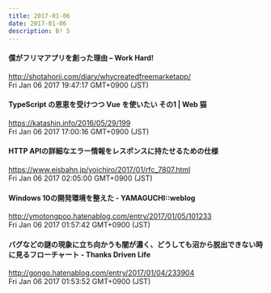 ```yaml
---
title: 2017-01-06
date: 2017-01-06
description: B! 5
---
```


#### 僕がフリマアプリを創った理由 – Work Hard!
http://shotahorii.com/diary/whycreatedfreemarketapp/<br>
Fri Jan 06 2017 19:47:17 GMT+0900 (JST)<br>


#### TypeScript の恩恵を受けつつ Vue を使いたい その1 | Web 猫
https://katashin.info/2016/05/29/199<br>
Fri Jan 06 2017 17:00:16 GMT+0900 (JST)<br>


#### HTTP APIの詳細なエラー情報をレスポンスに持たせるための仕様
https://www.eisbahn.jp/yoichiro/2017/01/rfc_7807.html<br>
Fri Jan 06 2017 02:05:00 GMT+0900 (JST)<br>


####  Windows 10の開発環境を整えた - YAMAGUCHI::weblog
http://ymotongpoo.hatenablog.com/entry/2017/01/05/101233<br>
Fri Jan 06 2017 01:57:42 GMT+0900 (JST)<br>


#### バグなどの謎の現象に立ち向かうも闇が濃く、どうしても沼から脱出できない時に見るフローチャート - Thanks Driven Life
http://gongo.hatenablog.com/entry/2017/01/04/233904<br>
Fri Jan 06 2017 01:53:52 GMT+0900 (JST)<br>


